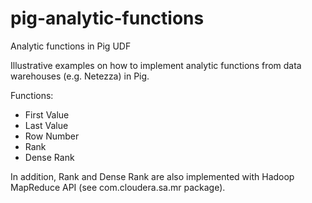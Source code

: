 pig-analytic-functions
======================

Analytic functions in Pig UDF

Illustrative examples on how to implement analytic functions from data warehouses (e.g. Netezza) in Pig.

Functions:
- First Value
- Last Value
- Row Number
- Rank
- Dense Rank

In addition, Rank and Dense Rank are also implemented with Hadoop MapReduce API (see com.cloudera.sa.mr package).
